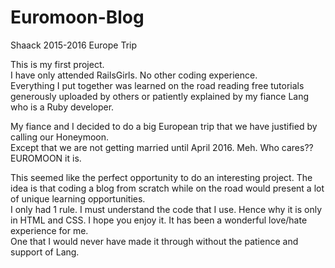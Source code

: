 # Euromoon-Blog

Shaack 2015-2016 Europe Trip

This is my first project.  
I have only attended RailsGirls.  No other coding experience.  
Everything I put together was learned on the road reading free tutorials generously uploaded by others or patiently explained by my fiance Lang who is a Ruby developer.

My fiance and I decided to do a big European trip that we have justified by calling our Honeymoon.  
Except that we are not getting married until April 2016.  Meh.  Who cares?? EUROMOON it is.

This seemed like the perfect opportunity to do an interesting project.
The idea is that coding a blog from scratch while on the road would present a lot of unique learning opportunities.  
I only had 1 rule.
I must understand the code that I use.  Hence why it is only in HTML and CSS.
I hope you enjoy it.
It has been a wonderful love/hate experience for me.  
One that I would never have made it through without the patience and support of Lang.


